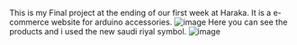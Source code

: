 This is my Final project at the ending of our first week at Haraka.
It is a e-commerce website for arduino accessories.
![image](https://github.com/user-attachments/assets/2244c465-2562-443a-8b9d-0b21b7c33851)
Here you can see the products and i used the new saudi riyal symbol.
![image](https://github.com/user-attachments/assets/4b455380-4a90-4ae1-b1d2-55ba191fabcb)
